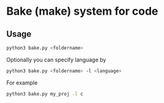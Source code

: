 # Bake (make) system for code

## Usage

```sh
python3 bake.py <foldername>
```
Optionally you can specify language by


```sh
python3 bake.py <foldername> -l <language>
```

For example

```sh
python3 bake.py my_proj -l c
```
